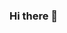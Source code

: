 ### Hi there 👋

<!--
**parahatreis/parahatreis** is a ✨ _special_ ✨ repository because its `README.md` (this file) appears on your GitHub profile.

-- Hi
-- [![Anurag's GitHub stats](https://github-readme-stats.vercel.app/api?username=parahatreis)](https://github.com/parahatreis/github-readme-stats)

-->
